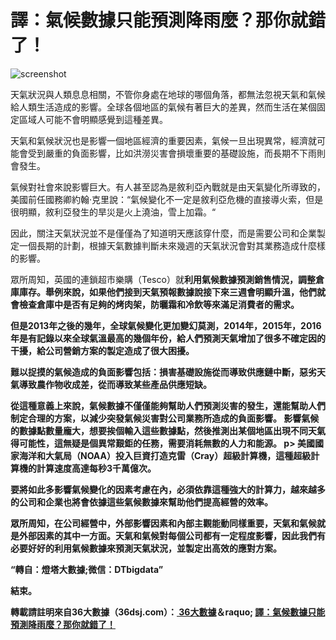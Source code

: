 # 譯：氣候數據只能預測降雨麼？那你就錯了！
![screenshot](http://127.0.0.1:5000/static/pic/news_3_1.jpg)

<p>天氣狀況與人類息息相關，不管你身處在地球的哪個角落，都無法忽視天氣和氣候給人類生活造成的影響。全球各個地區的氣候有著巨大的差異，然而生活在某個固定區域人可能不會明顯感覺到這種差異。</ p>
<p>天氣和氣候狀況也是影響一個地區經濟的重要因素，氣候一旦出現異常，經濟就可能會受到嚴重的負面影響，比如洪澇災害會損壞重要的基礎設施，而長期不下雨則會發生。</ p>
<p>氣候對社會來說影響巨大。有人甚至認為是敘利亞內戰就是由天氣變化所導致的，美國前任國務卿約翰·克里說：“氣候變化不一定是敘利亞危機的直接導火索，但是很明顯，敘利亞發生的旱災是火上澆油，雪上加霜。“</ p>
<p>因此，關注天氣狀況並不是僅僅為了知道明天應該穿什麼，而是需要公司和企業製定一個長期的計劃，根據天氣數據判斷未來幾週的天氣狀況會對其業務造成什麼樣的影響。 </ p>
<p>眾所周知，英國的連鎖超市樂購（Tesco）就<strong>利用氣候數據預測銷售情況，調整倉庫庫存</ strong>。舉例來說，如果他們接到天氣預報數據說接下來三週會明顯升溫，他們就會檢查倉庫中是否有足夠的烤肉架，防曬霜和冷飲等來滿足消費者的需求。</ p>
</ strong> </ p> </ p> </ p> </ p>
<p>但是2013年之後的幾年，全球氣候變化更加變幻莫測，2014年，2015年，2016年是有記錄以來全球氣溫最高的幾個年份，給人們預測天氣增加了很多不確定因的干擾，給公司營銷方案的製定造成了很大困擾。</ p>
<p> <strong>難以捉摸的氣候造成的負面影響包括：損害基礎設施從而導致供應鏈中斷，惡劣天氣導致農作物收成差，從而導致某些產品供應短缺。</ strong> </ p>
<p>從這種意義上來說，氣候數據不僅僅能夠幫助人們預測災害的發生，還能幫助人們制定合理的方案，以減少突發氣候災害對公司業務所造成的負面影響。</ p>
</ p>影響氣候的數據點數量龐大，想要挨個輸入這些數據點，然後推測出某個地區出現不同天氣得可能性，這無疑是個異常艱鉅的任務，需要消耗無數的人力和能源。 p>
</ p>美國國家海洋和大氣局（NOAA）投入巨資打造克雷（Cray）超級計算機，這種超級計算機的計算速度高達每秒3千萬億次。
<p>要將如此多影響氣候變化的因素考慮在內，必須依靠這種強大的計算力，越來越多的公司和企業也將會依據這些氣候數據來幫助他們提高經營的效率。 </ p>
<p>眾所周知，在公司經營中，<strong>外部影響因素和內部主觀能動同樣重要，天氣和氣候就是外部因素的其中一方面</ strong>。天氣和氣候對每個公司都有一定程度影響，因此我們有必要好好的利用氣候數據來預測天氣狀況，並製定出高效的應對方案。</ p>
<p>“轉自：燈塔大數據;微信：DTbigdata”</ p>
<p>結束。</ p>
<p>轉載請註明來自36大數據（36dsj.com）：<a href="http://www.36dsj.com"> 36大數據</a>＆raquo; <a href="http://www.36dsj.com/archives/77914">譯：氣候數據只能預測降雨麼？那你就錯了！</a> </ p>
